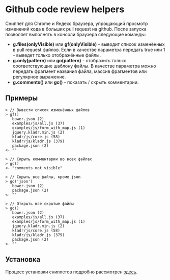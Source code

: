 Github code review helpers
=============

Сниппет для Chrome и Яндекс браузера, упрощающий просмотр изменений кода в больших pull request на github.
После запуска позволяет выполнять в консоли браузера следующие команды:

* **g.files(onlyVisible)** или **gf(onlyVisible)** - выводит список изменённых в pull request файлов. Если в качестве параметра передать true или 1 - выведет только отображённые файлы.
* **g.only(pattern)** или **go(pattern)** - отобразить только соответствующие шаблону файлы. В качестве параметра можно передать фрагмент названия файла, массив фрагментов или регулярное выражение.
* **g.comments()** или **gc()** - показать / скрыть комментарии.

Примеры
------

````console
> // Вывести список изменённых файлов
> gf()
   bower.json (2)
   examples/js/all.js (37)
   examples/js/form_with_map.js (1)
   jquery.kladr.min.js (2)
   kladr/js/core.js (58)
   kladr/js/kladr.js (379)
   package.json (2)
<- ""

> // Скрыть комментарии во всех файлах
> gc()
<- "comments not visible"

> // Скрыть все файлы, кроме json
> go('json')
   bower.json (2)
   package.json (2)
<- ""

> // Открыть все скрытые файлы
> go()
   bower.json (2)
   examples/js/all.js (37)
   examples/js/form_with_map.js (1)
   jquery.kladr.min.js (2)
   kladr/js/core.js (58)
   kladr/js/kladr.js (379)
   package.json (2)
<- ""
````

Установка
---------

Процесс установки сниппетов подробно рассмотрен [здесь](https://github.com/bgrins/devtools-snippets).

